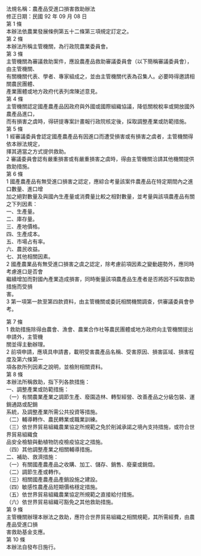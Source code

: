 法規名稱：農產品受進口損害救助辦法  
修正日期：民國 92 年 09 月 08 日  
第 1 條  
本辦法依農業發展條例第五十二條第三項規定訂定之。  
第 2 條  
本辦法所稱主管機關，為行政院農業委員會。  
第 3 條  
主管機關為審議救助案件，應設農產品救助審議委員會（以下簡稱審議委員會），由主管機關、  
有關機關代表、學者、專家組成之，並由主管機關代表為召集人。必要時得邀請相關農民團體、  
產業團體或地方政府代表列席陳述意見。  
第 4 條  
主管機關認定國產農產品因政府與外國或國際組織協議，降低關稅稅率或開放國外農產品進口，  
而有損害之虞時，得研提專案計畫報行政院核定後，採取調整產業或防範措施。  
第 5 條  
1 經審議委員會認定國產農產品有因進口而遭受損害或有損害之虞者，主管機關得依本辦法規定，  
擇其適當之方式提供救助。  
2 審議委員會認有嚴重損害或有嚴重損害之虞時，得由主管機關洽請其他機關提供救助措施。  
第 6 條  
1 國產農產品有無受進口損害之認定，應綜合考量該案件農產品在特定期間內之進口數量、進口增  
加之絕對數量及與國內生產量或消費量比較之相對數量，並考量與該項農產品有關之下列因素：  
一、生產量。  
二、庫存量。  
三、產地價格。  
四、生產成本。  
五、市場占有率。  
六、農民收益。  
七、其他相關因素。  
2 國產農業品有無受進口損害之虞之認定，除考慮前項因素之變動趨勢外，應同時考慮進口是否會  
繼續增加而對國內產業造成損害，同時衡量該項農產品生產者是否將因不採取救助措施而受損  
害。  
3 第一項第一款至第四款資料，由主管機關或委託相關機關調查，供審議委員會參考。  


第 7 條  
1 救助措施除得由農會、漁會、農業合作社等農民團體或地方政府向主管機關提出申請外，主管機  
關並得主動辦理。  
2 前項申請，應填具申請書，載明受害農產品名稱、受害原因、損害區域、損害程度及第六條第一  
項各款所列因素之說明，並檢附相關資料。  
第 8 條  
本辦法所稱救助，指下列各款措施：  
一、調整產業或防範措施：  
（一）有關農業產業之調節生產、廢園造林、轉型經營、改善產品之分級包裝、運銷通路或配銷  
系統，及調整產業所需公共投資等措施。  
（二）輔導轉作、農民轉業或職業訓練。  
（三）依世界貿易組織農業協定所規範之免於削減承諾之境內支持措施，或符合世界貿易組織食  
品安全檢驗與動植物防疫檢疫協定之措施。  
（四）其他調整產業之相關輔導措施。  
二、補助、救濟措施：  
（一）有關國產農產品之收購、加工、儲存、銷售、廢棄或銷燬。  
（二）調節生產或轉作。  
（三）相關國產農產品產銷設施之建設。  
（四）敏感性農產品短期價格穩定措施。  
（五）依世界貿易組織農業協定所規範之直接給付措施。  
（六）依世界貿易組織可豁免之其他救助措施。  
第 9 條  
主管機關辦理本辦法之救助，應符合世界貿易組織之相關規範，其所需經費，由農產品受進口損  
害救助基金支應。  
第 10 條  
本辦法自發布日施行。  


